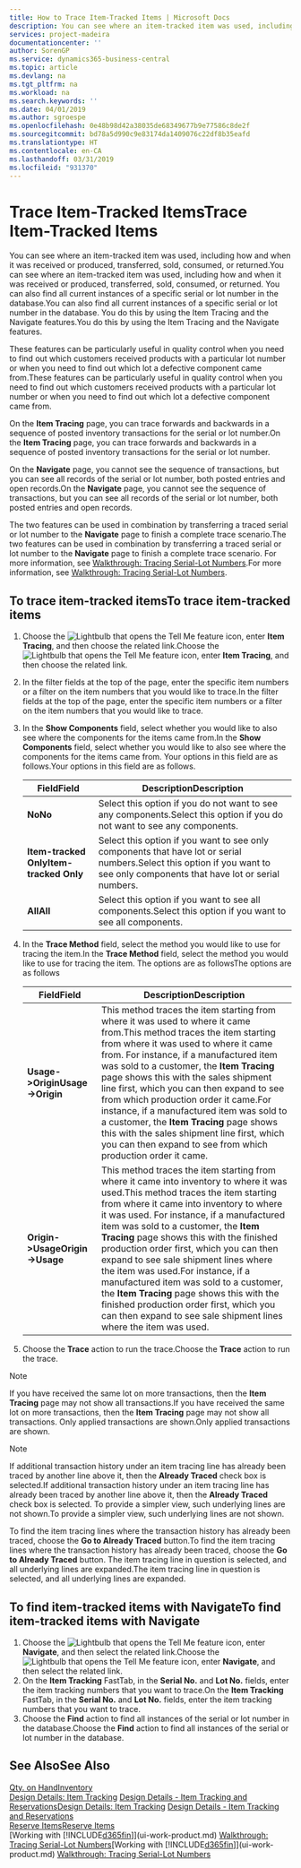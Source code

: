 ```yaml
---
title: How to Trace Item-Tracked Items | Microsoft Docs
description: You can see where an item-tracked item was used, including how and when it was received or produced, transferred, sold, consumed, or returned. You can also find all current instances of a specific serial or lot number in the database. You do this by using the Item Tracing and the Navigate features.
services: project-madeira
documentationcenter: ''
author: SorenGP
ms.service: dynamics365-business-central
ms.topic: article
ms.devlang: na
ms.tgt_pltfrm: na
ms.workload: na
ms.search.keywords: ''
ms.date: 04/01/2019
ms.author: sgroespe
ms.openlocfilehash: 0e48b98d42a38035de68349677b9e77586c8de2f
ms.sourcegitcommit: bd78a5d990c9e83174da1409076c22df8b35eafd
ms.translationtype: HT
ms.contentlocale: en-CA
ms.lasthandoff: 03/31/2019
ms.locfileid: "931370"
---
```

# <a name="trace-item-tracked-items"></a><span data-ttu-id="95da6-105">Trace Item-Tracked Items</span><span class="sxs-lookup"><span data-stu-id="95da6-105">Trace Item-Tracked Items</span></span>
<span data-ttu-id="95da6-106">You can see where an item-tracked item was used, including how and when it was received or produced, transferred, sold, consumed, or returned.</span><span class="sxs-lookup"><span data-stu-id="95da6-106">You can see where an item-tracked item was used, including how and when it was received or produced, transferred, sold, consumed, or returned.</span></span> <span data-ttu-id="95da6-107">You can also find all current instances of a specific serial or lot number in the database.</span><span class="sxs-lookup"><span data-stu-id="95da6-107">You can also find all current instances of a specific serial or lot number in the database.</span></span> <span data-ttu-id="95da6-108">You do this by using the Item Tracing and the Navigate features.</span><span class="sxs-lookup"><span data-stu-id="95da6-108">You do this by using the Item Tracing and the Navigate features.</span></span>  

 <span data-ttu-id="95da6-109">These features can be particularly useful in quality control when you need to find out which customers received products with a particular lot number or when you need to find out which lot a defective component came from.</span><span class="sxs-lookup"><span data-stu-id="95da6-109">These features can be particularly useful in quality control when you need to find out which customers received products with a particular lot number or when you need to find out which lot a defective component came from.</span></span>  

 <span data-ttu-id="95da6-110">On the **Item Tracing** page, you can trace forwards and backwards in a sequence of posted inventory transactions for the serial or lot number.</span><span class="sxs-lookup"><span data-stu-id="95da6-110">On the **Item Tracing** page, you can trace forwards and backwards in a sequence of posted inventory transactions for the serial or lot number.</span></span>  

 <span data-ttu-id="95da6-111">On the **Navigate** page, you cannot see the sequence of transactions, but you can see all records of the serial or lot number, both posted entries and open records.</span><span class="sxs-lookup"><span data-stu-id="95da6-111">On the **Navigate** page, you cannot see the sequence of transactions, but you can see all records of the serial or lot number, both posted entries and open records.</span></span>  

 <span data-ttu-id="95da6-112">The two features can be used in combination by transferring a traced serial or lot number to the **Navigate** page to finish a complete trace scenario.</span><span class="sxs-lookup"><span data-stu-id="95da6-112">The two features can be used in combination by transferring a traced serial or lot number to the **Navigate** page to finish a complete trace scenario.</span></span> <span data-ttu-id="95da6-113">For more information, see [Walkthrough: Tracing Serial-Lot Numbers](walkthrough-tracing-serial-lot-numbers.md).</span><span class="sxs-lookup"><span data-stu-id="95da6-113">For more information, see [Walkthrough: Tracing Serial-Lot Numbers](walkthrough-tracing-serial-lot-numbers.md).</span></span>  

## <a name="to-trace-item-tracked-items"></a><span data-ttu-id="95da6-114">To trace item-tracked items</span><span class="sxs-lookup"><span data-stu-id="95da6-114">To trace item-tracked items</span></span>  

1.  <span data-ttu-id="95da6-115">Choose the ![Lightbulb that opens the Tell Me feature](media/ui-search/search_small.png "Tell me what you want to do") icon, enter **Item Tracing**, and then choose the related link.</span><span class="sxs-lookup"><span data-stu-id="95da6-115">Choose the ![Lightbulb that opens the Tell Me feature](media/ui-search/search_small.png "Tell me what you want to do") icon, enter **Item Tracing**, and then choose the related link.</span></span>  
2.  <span data-ttu-id="95da6-116">In the filter fields at the top of the page, enter the specific item numbers or a filter on the item numbers that you would like to trace.</span><span class="sxs-lookup"><span data-stu-id="95da6-116">In the filter fields at the top of the page, enter the specific item numbers or a filter on the item numbers that you would like to trace.</span></span>  
3.  <span data-ttu-id="95da6-117">In the **Show Components** field, select whether you would like to also see where the components for the items came from.</span><span class="sxs-lookup"><span data-stu-id="95da6-117">In the **Show Components** field, select whether you would like to also see where the components for the items came from.</span></span> <span data-ttu-id="95da6-118">Your options in this field are as follows.</span><span class="sxs-lookup"><span data-stu-id="95da6-118">Your options in this field are as follows.</span></span>  

    |<span data-ttu-id="95da6-119">Field</span><span class="sxs-lookup"><span data-stu-id="95da6-119">Field</span></span>|<span data-ttu-id="95da6-120">Description</span><span class="sxs-lookup"><span data-stu-id="95da6-120">Description</span></span>|  
    |----------------------------------|---------------------------------------|  
    |<span data-ttu-id="95da6-121">**No**</span><span class="sxs-lookup"><span data-stu-id="95da6-121">**No**</span></span>|<span data-ttu-id="95da6-122">Select this option if you do not want to see any components.</span><span class="sxs-lookup"><span data-stu-id="95da6-122">Select this option if you do not want to see any components.</span></span>|  
    |<span data-ttu-id="95da6-123">**Item-tracked Only**</span><span class="sxs-lookup"><span data-stu-id="95da6-123">**Item-tracked Only**</span></span>|<span data-ttu-id="95da6-124">Select this option if you want to see only components that have lot or serial numbers.</span><span class="sxs-lookup"><span data-stu-id="95da6-124">Select this option if you want to see only components that have lot or serial numbers.</span></span>|  
    |<span data-ttu-id="95da6-125">**All**</span><span class="sxs-lookup"><span data-stu-id="95da6-125">**All**</span></span>|<span data-ttu-id="95da6-126">Select this option if you want to see all components.</span><span class="sxs-lookup"><span data-stu-id="95da6-126">Select this option if you want to see all components.</span></span>|  

4.  <span data-ttu-id="95da6-127">In the **Trace Method** field, select the method you would like to use for tracing the item.</span><span class="sxs-lookup"><span data-stu-id="95da6-127">In the **Trace Method** field, select the method you would like to use for tracing the item.</span></span> <span data-ttu-id="95da6-128">The options are as follows</span><span class="sxs-lookup"><span data-stu-id="95da6-128">The options are as follows</span></span>  

    |<span data-ttu-id="95da6-129">Field</span><span class="sxs-lookup"><span data-stu-id="95da6-129">Field</span></span>|<span data-ttu-id="95da6-130">Description</span><span class="sxs-lookup"><span data-stu-id="95da6-130">Description</span></span>|  
    |----------------------------------|---------------------------------------|  
    |<span data-ttu-id="95da6-131">**Usage->Origin**</span><span class="sxs-lookup"><span data-stu-id="95da6-131">**Usage->Origin**</span></span>|<span data-ttu-id="95da6-132">This method traces the item starting from where it was used to where it came from.</span><span class="sxs-lookup"><span data-stu-id="95da6-132">This method traces the item starting from where it was used to where it came from.</span></span> <span data-ttu-id="95da6-133">For instance, if a manufactured item was sold to a customer, the **Item Tracing** page shows this with the sales shipment line first, which you can then expand to see from which production order it came.</span><span class="sxs-lookup"><span data-stu-id="95da6-133">For instance, if a manufactured item was sold to a customer, the **Item Tracing** page shows this with the sales shipment line first, which you can then expand to see from which production order it came.</span></span>|  
    |<span data-ttu-id="95da6-134">**Origin->Usage**</span><span class="sxs-lookup"><span data-stu-id="95da6-134">**Origin->Usage**</span></span>|<span data-ttu-id="95da6-135">This method traces the item starting from where it came into inventory to where it was used.</span><span class="sxs-lookup"><span data-stu-id="95da6-135">This method traces the item starting from where it came into inventory to where it was used.</span></span> <span data-ttu-id="95da6-136">For instance, if a manufactured item was sold to a customer, the **Item Tracing** page shows this with the finished production order first, which you can then expand to see sale shipment lines where the item was used.</span><span class="sxs-lookup"><span data-stu-id="95da6-136">For instance, if a manufactured item was sold to a customer, the **Item Tracing** page shows this with the finished production order first, which you can then expand to see sale shipment lines where the item was used.</span></span>|  

5.  <span data-ttu-id="95da6-137">Choose the **Trace** action to run the trace.</span><span class="sxs-lookup"><span data-stu-id="95da6-137">Choose the **Trace** action to run the trace.</span></span>  

> [!NOTE]  
>  <span data-ttu-id="95da6-138">If you have received the same lot on more transactions, then the **Item Tracing** page may not show all transactions.</span><span class="sxs-lookup"><span data-stu-id="95da6-138">If you have received the same lot on more transactions, then the **Item Tracing** page may not show all transactions.</span></span> <span data-ttu-id="95da6-139">Only applied transactions are shown.</span><span class="sxs-lookup"><span data-stu-id="95da6-139">Only applied transactions are shown.</span></span>  

> [!NOTE]  
>  <span data-ttu-id="95da6-140">If additional transaction history under an item tracing line has already been traced by another line above it, then the **Already Traced** check box is selected.</span><span class="sxs-lookup"><span data-stu-id="95da6-140">If additional transaction history under an item tracing line has already been traced by another line above it, then the **Already Traced** check box is selected.</span></span> <span data-ttu-id="95da6-141">To provide a simpler view, such underlying lines are not shown.</span><span class="sxs-lookup"><span data-stu-id="95da6-141">To provide a simpler view, such underlying lines are not shown.</span></span>  
>   
>  <span data-ttu-id="95da6-142">To find the item tracing lines where the transaction history has already been traced, choose the **Go to Already Traced** button.</span><span class="sxs-lookup"><span data-stu-id="95da6-142">To find the item tracing lines where the transaction history has already been traced, choose the **Go to Already Traced** button.</span></span> <span data-ttu-id="95da6-143">The item tracing line in question is selected, and all underlying lines are expanded.</span><span class="sxs-lookup"><span data-stu-id="95da6-143">The item tracing line in question is selected, and all underlying lines are expanded.</span></span>  

## <a name="to-find-item-tracked-items-with-navigate"></a><span data-ttu-id="95da6-144">To find item-tracked items with Navigate</span><span class="sxs-lookup"><span data-stu-id="95da6-144">To find item-tracked items with Navigate</span></span>  

1.  <span data-ttu-id="95da6-145">Choose the ![Lightbulb that opens the Tell Me feature](media/ui-search/search_small.png "Tell me what you want to do") icon, enter **Navigate**, and then select the related link.</span><span class="sxs-lookup"><span data-stu-id="95da6-145">Choose the ![Lightbulb that opens the Tell Me feature](media/ui-search/search_small.png "Tell me what you want to do") icon, enter **Navigate**, and then select the related link.</span></span>  
2.  <span data-ttu-id="95da6-146">On the **Item Tracking** FastTab, in the **Serial No.** and **Lot No.** fields, enter the item tracking numbers that you want to trace.</span><span class="sxs-lookup"><span data-stu-id="95da6-146">On the **Item Tracking** FastTab, in the **Serial No.** and **Lot No.** fields, enter the item tracking numbers that you want to trace.</span></span>  
3.  <span data-ttu-id="95da6-147">Choose the **Find** action to find all instances of the serial or lot number in the database.</span><span class="sxs-lookup"><span data-stu-id="95da6-147">Choose the **Find** action to find all instances of the serial or lot number in the database.</span></span>  

## <a name="see-also"></a><span data-ttu-id="95da6-148">See Also</span><span class="sxs-lookup"><span data-stu-id="95da6-148">See Also</span></span>  
[<span data-ttu-id="95da6-149">Qty. on Hand</span><span class="sxs-lookup"><span data-stu-id="95da6-149">Inventory</span></span>](inventory-manage-inventory.md)  
<span data-ttu-id="95da6-150">[Design Details: Item Tracking](design-details-item-tracking.md)
[Design Details - Item Tracking and Reservations](design-details-item-tracking-and-reservations.md)</span><span class="sxs-lookup"><span data-stu-id="95da6-150">[Design Details: Item Tracking](design-details-item-tracking.md)
[Design Details - Item Tracking and Reservations](design-details-item-tracking-and-reservations.md)</span></span>  
[<span data-ttu-id="95da6-151">Reserve Items</span><span class="sxs-lookup"><span data-stu-id="95da6-151">Reserve Items</span></span>](inventory-how-to-reserve-items.md)  
<span data-ttu-id="95da6-152">[Working with [!INCLUDE[d365fin](includes/d365fin_md.md)]](ui-work-product.md)
[Walkthrough: Tracing Serial-Lot Numbers](walkthrough-tracing-serial-lot-numbers.md)</span><span class="sxs-lookup"><span data-stu-id="95da6-152">[Working with [!INCLUDE[d365fin](includes/d365fin_md.md)]](ui-work-product.md)
[Walkthrough: Tracing Serial-Lot Numbers](walkthrough-tracing-serial-lot-numbers.md)</span></span>
